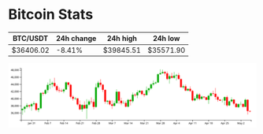 # Bitcoin Stats

BTC/USDT|24h change|24h high|24h low|
|---|---|---|---|
|$36406.02|-8.41%|$39845.51|$35571.90|

<img src="./chart.svg">

